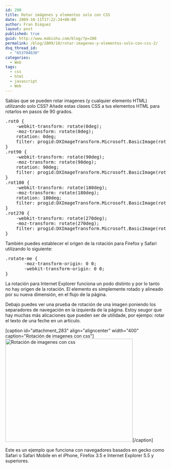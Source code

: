 ```yaml
---
id: 290
title: Rotar imágenes y elementos solo con CSS
date: 2009-10-11T17:22:24+00:00
author: Fran Diéguez
layout: post
published: true
guid: http://www.mabishu.com/blog/?p=280
permalink: /blog/2009/10/rotar-imagenes-y-elementos-solo-con-css-2/
dsq_thread_id:
  - "653704630"
categories:
  - Web
tags:
  - css
  - html
  - javascript
  - Web
---
```

Sabías que se pueden rotar imagenes (y cualquier elemento HTML) utilizando solo CSS?
Añade estas clases CSS a tus elementos HTML para rotarlos en pasos de 90 grados.
<pre lang="css">.rot0 {
	-webkit-transform: rotate(0deg);
	-moz-transform: rotate(0deg);
	rotation: 0deg;
	filter: progid:DXImageTransform.Microsoft.BasicImage(rotation=0);
}
.rot90 {
	-webkit-transform: rotate(90deg);
	-moz-transform: rotate(90deg);
	rotation: 90deg;
	filter: progid:DXImageTransform.Microsoft.BasicImage(rotation=1);
}
.rot180 {
	-webkit-transform: rotate(180deg);
	-moz-transform: rotate(180deg);
	rotation: 180deg;
	filter: progid:DXImageTransform.Microsoft.BasicImage(rotation=2);
}
.rot270 {
	-webkit-transform: rotate(270deg);
	-moz-transform: rotate(270deg);
	filter: progid:DXImageTransform.Microsoft.BasicImage(rotation=3);
}</pre>
<!--more-->
También puedes establecer el origen de la rotación para Firefox y Safari utilizando lo siguiente:
<pre lang="css">.rotate-me {
       -moz-transform-origin: 0 0;
       -webkit-transform-origin: 0 0;
}</pre>
La rotación para Internet Explorer funciona un podo distinto y por lo tanto no hay origen de la rotación. El elemento es simplemente rotado y alineado por su nueva dimensión, en el flujo de la página.

Debajo puedes ver una prueba de rotación de una imagen poniendo los separadores de navegación en la izquierda de la página. Estoy seugor que hay muchas más alicaciones que pueden ser de utilidade, por ejempo: rotar el texto de una feche en un artículo.
<p style="text-align: center;"></p>


[caption id="attachment_283" align="aligncenter" width="400" caption="Rotación de imagenes con css"]<a href="http://www.mabishu.com/examples/css-imagen-rotacion"><img class="size-full wp-image-283" title="css-rotation-screen-shot" src="http://www.mabishu.com/wp-content/uploads/2009/10/css-rotation-screen-shot.png" alt="Rotación de imagenes con css" width="400" height="323" /></a>[/caption]

Este es un ejemplo que funciona con navegadores basados en gecko como Safari o Safari Mobile en el iPhone, Firefox 3.5 e Internet Explorer 5.5 y superiores.